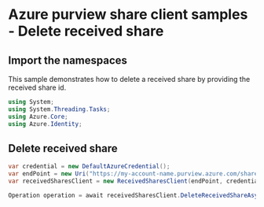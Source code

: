# Azure purview share client samples - Delete received share

## Import the namespaces

This sample demonstrates how to delete a received share by providing the received share id.

```C# Snippet:ReceivedSharesClientSample_ImportNamespaces
using System;
using System.Threading.Tasks;
using Azure.Core;
using Azure.Identity;
```

## Delete received share

```C# Snippet:ReceivedSharesClientSample_DeleteReceivedShare
var credential = new DefaultAzureCredential();
var endPoint = new Uri("https://my-account-name.purview.azure.com/share");
var receivedSharesClient = new ReceivedSharesClient(endPoint, credential);

Operation operation = await receivedSharesClient.DeleteReceivedShareAsync(WaitUntil.Completed, "receivedShareId", new());
```
